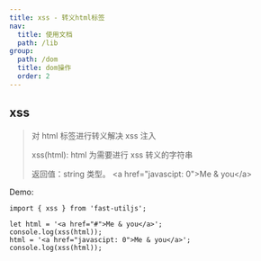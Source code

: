 ```yaml
---
title: xss - 转义html标签
nav:
  title: 使用文档
  path: /lib
group:
  path: /dom
  title: dom操作
  order: 2
---
```


## xss

> 对 html 标签进行转义解决 xss 注入
>
> xss(html): html 为需要进行 xss 转义的字符串
>
> 返回值：string 类型。 &lt;a href=&quot;javascipt: 0&quot;&gt;Me &amp; you&lt;/a&gt;

Demo:

```tsx | pure
import { xss } from 'fast-utiljs';

let html = '<a href="#">Me & you</a>';
console.log(xss(html));
html = '<a href="javascipt: 0">Me & you</a>';
console.log(xss(html));
```
